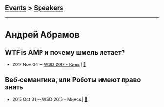 ## [Events](../README.md) > [Speakers](../speakers.md)
---

# Андрей Абрамов

## WTF is AMP и почему шмель летает?
- 2017 Nov 04 -- [WSD 2017 - Киев](https://www.youtube.com/watch?v=lkeT4iZntRo)  | [:notebook:](https://wsd.events/2017/11/04/pres/wtf-amp/)  
## Веб-семантика, или Роботы имеют право знать
- 2015 Oct 31 -- WSD 2015 - Минск  | [:notebook:](https://wsd.events/2015/10/31/pres/web-semantics/)  
